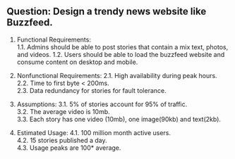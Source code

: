 ## Question: Design a trendy news website like Buzzfeed.   
1. Functional Requirements:  
   1.1. Admins should be able to post stories that contain a mix text, photos, and videos.
   1.2. Users should be able to load the buzzfeed website and consume content on desktop and mobile. 

2. Nonfunctional Requirements:
   2.1. High availability during peak hours.
   2.2. Time to first byte < 200ms.   
   2.3. Data redundancy for stories for fault tolerance.   

3. Assumptions:
   3.1. 5% of stories account for 95% of traffic.   
   3.2. The average video is 10mb.   
   3.3. Each story has one video (10mb), one image(90kb) and text(2kb).   

4. Estimated Usage:
   4.1. 100 million month active users.   
   4.2. 15 stories published a day.   
   4.3. Usage peaks are 100* average.   
   
